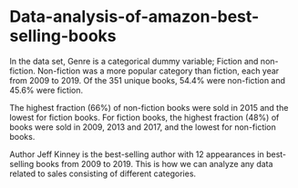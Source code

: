 # Data-analysis-of-amazon-best-selling-books

In the data set, Genre is a categorical dummy variable; Fiction and non-fiction. Non-fiction was a more popular category than fiction, each year from 2009 to 2019. Of the 351 unique books, 54.4% were non-fiction and 45.6% were fiction.

The highest fraction (66%) of non-fiction books were sold in 2015 and the lowest for fiction books. For fiction books, the highest fraction (48%) of books were sold in 2009, 2013 and 2017, and the lowest for non-fiction books.

Author Jeff Kinney is the best-selling author with 12 appearances in best-selling books from 2009 to 2019. This is how we can analyze any data related to sales consisting of different categories.
